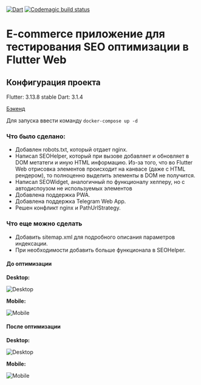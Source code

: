 [![Dart](https://github.com/KiSSEDBYFiR3/seo-web/actions/workflows/dart.yml/badge.svg)](https://github.com/KiSSEDBYFiR3/seo-web/actions/workflows/dart.yml) [![Codemagic build status](https://api.codemagic.io/apps/6588943748e4f246310c7932/6588943748e4f246310c7931/status_badge.svg)](https://codemagic.io/apps/6588943748e4f246310c7932/6588943748e4f246310c7931/latest_build)

# E-commerce приложение для тестирования SEO оптимизации в Flutter Web

## Конфигурация проекта

Flutter: 3.13.8 stable
Dart: 3.1.4

[Бэкенд](https://github.com/KiSSEDBYFiR3/e-com-backend)

Для запуска ввести команду `docker-compose up -d`

### Что было сделано:

- Добавлен robots.txt, который отдает nginx.
- Написал SEOHelper, который при вызове добавляет и обновляет в DOM метатеги и иную HTML информацию.
  Из-за того, что во Flutter Web отрисовка элементов происходит на канвасе (даже с HTML рендером), то полноценно выделить элементы в DOM не получится.
- Написал SEOWidget, аналогичный по функционалу хелперу, но с автодиспоузом не используемых элементов
- Добавлена поддержка PWA.
- Добавлена поддержка Telegram Web App.
- Решен конфликт nginx и PathUrlStrategy.

### Что еще можно сделать

- Добавить sitemap.xml для подробного описания параметров индексации.
- При необходимости добавить больше функционала в SEOHelper.

#### До оптимизации

**Desktop:**

![Desktop](https://github.com/KiSSEDBYFiR3/seo-web/assets/72256017/69a46a82-6488-4643-825b-f3b210e6cfc0)

**Mobile:**

![Mobile](https://github.com/KiSSEDBYFiR3/seo-web/assets/72256017/e65001f3-ee58-4079-9c81-c3c411f8a4a9)


#### После оптимизации

**Desktop:**

![Desktop](https://github.com/KiSSEDBYFiR3/seo-web/assets/72256017/95c64501-5ce4-45d8-b76d-5e2a1218a786)



**Mobile:**

![Mobile](https://github.com/KiSSEDBYFiR3/seo-web/assets/72256017/9d2af5a7-5a03-4859-b7ee-3d0533a224db)

